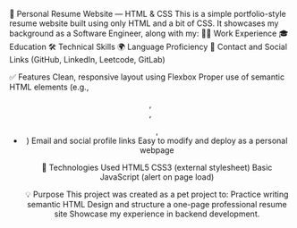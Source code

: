 📄 Personal Resume Website — HTML & CSS
This is a simple portfolio-style resume website built using only HTML and a bit of CSS. It showcases my background as a Software Engineer, along with my:
🧑‍💻 Work Experience
🎓 Education
🛠 Technical Skills
🌍 Language Proficiency
🔗 Contact and Social Links (GitHub, LinkedIn, Leetcode, GitLab)

✅ Features
Clean, responsive layout using Flexbox
Proper use of semantic HTML elements (e.g., <header>, <main>, <ul>, <li>)
Email and social profile links
Easy to modify and deploy as a personal webpage

🔧 Technologies Used
HTML5
CSS3 (external stylesheet)
Basic JavaScript (alert on page load)

💡 Purpose
This project was created as a pet project to:
Practice writing semantic HTML
Design and structure a one-page professional resume site
Showcase my experience in backend development.
